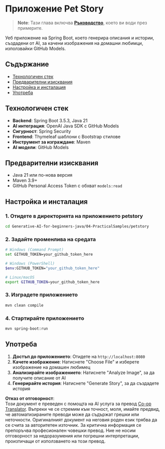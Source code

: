 <!--
CO_OP_TRANSLATOR_METADATA:
{
  "original_hash": "c1ac1fbe111c9882e869f1453b915a17",
  "translation_date": "2025-07-25T10:09:05+00:00",
  "source_file": "04-PracticalSamples/petstory/README.md",
  "language_code": "bg"
}
-->
# Приложение Pet Story

>**Note**: Тази глава включва [**Ръководство**](./TUTORIAL.md), което ви води през примерите.

Уеб приложение на Spring Boot, което генерира описания и истории, създадени от AI, за качени изображения на домашни любимци, използвайки GitHub Models.

## Съдържание

- [Технологичен стек](../../../../04-PracticalSamples/petstory)
- [Предварителни изисквания](../../../../04-PracticalSamples/petstory)
- [Настройка и инсталация](../../../../04-PracticalSamples/petstory)
- [Употреба](../../../../04-PracticalSamples/petstory)

## Технологичен стек

- **Backend**: Spring Boot 3.5.3, Java 21
- **AI интеграция**: OpenAI Java SDK с GitHub Models
- **Сигурност**: Spring Security
- **Frontend**: Thymeleaf шаблони с Bootstrap стилове
- **Инструмент за изграждане**: Maven
- **AI модели**: GitHub Models

## Предварителни изисквания

- Java 21 или по-нова версия
- Maven 3.9+
- GitHub Personal Access Token с обхват `models:read`

## Настройка и инсталация

### 1. Отидете в директорията на приложението petstory
```bash
cd Generative-AI-for-beginners-java/04-PracticalSamples/petstory
```

### 2. Задайте променлива на средата
   ```bash
   # Windows (Command Prompt)
   set GITHUB_TOKEN=your_github_token_here
   
   # Windows (PowerShell)
   $env:GITHUB_TOKEN="your_github_token_here"
   
   # Linux/macOS
   export GITHUB_TOKEN=your_github_token_here
   ```

### 3. Изградете приложението
```bash
mvn clean compile
```

### 4. Стартирайте приложението
```bash
mvn spring-boot:run
```

## Употреба

1. **Достъп до приложението**: Отидете на `http://localhost:8080`
2. **Качете изображение**: Натиснете "Choose File" и изберете изображение на домашен любимец
3. **Анализирайте изображението**: Натиснете "Analyze Image", за да получите описание от AI
4. **Генерирайте история**: Натиснете "Generate Story", за да създадете история

**Отказ от отговорност**:  
Този документ е преведен с помощта на AI услуга за превод [Co-op Translator](https://github.com/Azure/co-op-translator). Въпреки че се стремим към точност, моля, имайте предвид, че автоматизираните преводи може да съдържат грешки или неточности. Оригиналният документ на неговия роден език трябва да се счита за авторитетен източник. За критична информация се препоръчва професионален човешки превод. Ние не носим отговорност за недоразумения или погрешни интерпретации, произтичащи от използването на този превод.